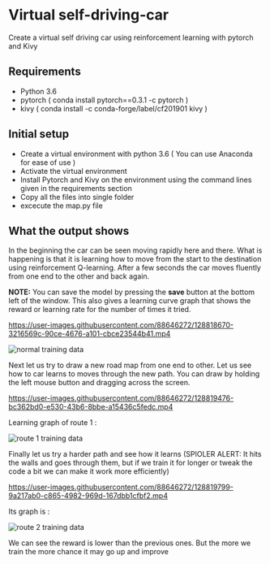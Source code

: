 # Virtual self-driving-car
Create a virtual self driving car using reinforcement learning with pytorch and Kivy

## Requirements 
- Python 3.6 
- pytorch ( conda install pytorch==0.3.1 -c pytorch )
- kivy ( conda install -c conda-forge/label/cf201901 kivy )

## Initial setup
- Create a virtual environment with python 3.6 ( You can use Anaconda for ease of use )
- Activate the virtual environment
- Install Pytorch and Kivy on the environment using the command lines given in the requirements section
- Copy all the files into single folder
- excecute the map.py file 

## What the output shows
In the beginning the car can be seen moving rapidly here and there. What is happening is that it is learning how to move from the start to the destination using reinforcement Q-learning. After a few seconds the car moves fluently from one end to the other and back again.

**NOTE:** You can save the model by pressing the **save** button at the bottom left of the window. This also gives a learning curve graph that shows the reward or learning rate for the number of times it tried.

https://user-images.githubusercontent.com/88646272/128818670-3216569c-90ce-4676-a101-cbce23544b41.mp4

![normal training data](https://user-images.githubusercontent.com/88646272/128819378-af71d07d-ffe6-4fb7-a31e-071f17f89d71.PNG)


Next let us try to draw a new road map from one end to other. Let us see how to car learns to moves through the new path. You can draw by holding the left mouse button and dragging across the screen.

https://user-images.githubusercontent.com/88646272/128819476-bc362bd0-e530-43b6-8bbe-a15436c5fedc.mp4

Learning graph of route 1 :

![route 1 training data](https://user-images.githubusercontent.com/88646272/128819582-b53778d9-8432-42d0-8c3d-2285361e3569.PNG)

Finally let us try a harder path and see how it learns (SPIOLER ALERT: It hits the walls and goes through them, but if we train it for longer or tweak the code a bit we can make it work more efficiently)


https://user-images.githubusercontent.com/88646272/128819799-9a217ab0-c865-4982-969d-167dbb1cfbf2.mp4

Its graph is :

![route 2 training data](https://user-images.githubusercontent.com/88646272/128819933-93702be6-bfcb-42e2-a953-12e0f4ae2f70.PNG)

We can see the reward is lower than the previous ones. But the more we train the more chance it may go up and improve
